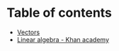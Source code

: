 # Table of contents

* [Vectors](README.md)
* [Linear algebra - Khan academy](linear-algebra-khan-academy.md)
